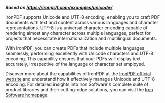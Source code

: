 ***Based on <https://ironpdf.com/examples/unicode/>***

IronPDF supports Unicode and UTF-8 encoding, enabling you to craft PDF documents with text and content across various languages and character representations. UTF-8 is a universal character encoding capable of rendering almost any character across multiple languages, perfect for projects that necessitate internationalization and multilingual documents.

With IronPDF, you can create PDFs that include multiple languages seamlessly, performing excellently with Unicode characters and UTF-8 encoding. This capability ensures that your PDFs will display text accurately, irrespective of the language or character set employed.

Discover more about the capabilities of IronPDF at the [IronPDF official website](https://ironpdf.com/) and understand how it effectively manages Unicode and UTF-8 encoding. For detailed insights into Iron Software's complete suite of product libraries and their cutting-edge solutions, you can visit the [Iron Software homepage](https://ironsoftware.com/).